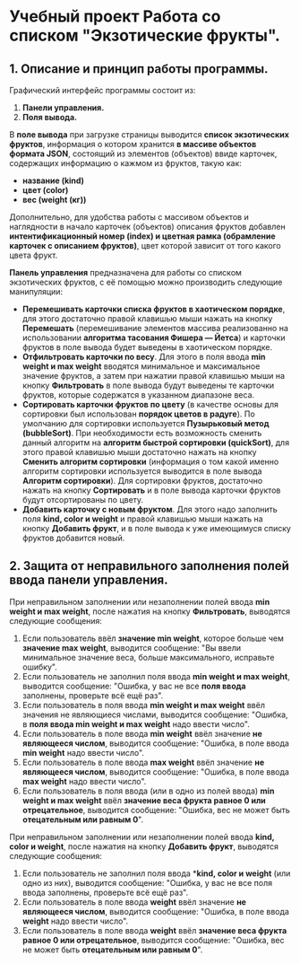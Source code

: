 # Учебный проект Работа со списком "Экзотические фрукты".


## 1. Описание и принцип работы программы.
Графический интерфейс программы состоит из:
1. **Панели управления.**
2. **Поля вывода.**

В **поле вывода** при загрузке страницы выводится **список экзотических фруктов**, информация о котором хранится **в массиве объектов формата JSON**, состоящий из элементов (объектов) ввиде карточек, содержащих информацию о кажмом из фруктов, такую как:
- **название (kind)**
- **цвет (color)**
- **вес (weight (кг))**

Дополнительно, для удобства работы с массивом объектов и наглядности в начало карточек (объектов) описания фруктов добавлен **интентификационный номер (index) и цветная рамка (обрамление карточек с описанием фруктов)**, цвет которой зависит от того какого цвета фрукт.

**Панель управления** предназначена для работы со списком экзотических фруктов, с её помощью можно производить следующие манипуляции:

- **Перемешивать карточки списка фруктов в хаотическом порядке**, для этого достаточно правой клавишью мыши нажать на кнопку **Перемешать** (перемешивание элементов массива реализованно на использовании **алгоритма тасования Фишера — Йетса**) и карточки фруктов в поле вывода будет выведены в хаотическом порядке.
- **Отфильтровать карточки по весу**. Для этого в поля ввода **min weight и max weight** вводятся минимальное и максимальное значение фруктов, а затем при нажатии правой клавишью мыши на кнопку **Фильтровать** в поле вывода будут выведены те карточки фруктов, которые содержатся в указанном диапазоне веса.
- **Сортировать карточки фруктов по цвету** (в качестве основы для сортировки был использован **порядок цветов в радуге**). По умолчанию для сортировки используется **Пузырьковый метод (bubbleSort)**. При необходимости есть возможность сменить данный алгоритм на **алгоритм быстрой сортировки (quickSort)**, для этого правой клавишью мыши достаточно нажать на кнопку **Сменить алгоритм сортировки** (информация о том какой именно алгоритм сортировки используется выводится в поле вывода **Алгоритм сортировки**). Для сортировки фруктов, достаточно нажать на кнопку **Сортировать** и в поле вывода карточки фруктов будут отсортированы по цвету.
- **Добавить карточку с новым фруктом**. Для этого надо заполнить поля **kind, color и weight** и правой клавишью мыши нажать на кнопку **Добавить фрукт**, и в поле вывода к уже имеющимуся списку фруктов добавится новый.

## 2. Защита от неправильного заполнения полей ввода панели управления. ##
 
При неправильном заполнении или незаполнении полей ввода **min weight и max weight**, после нажатия на кнопку **Фильтровать**, выводятся следующие сообщения:
1. Если пользователь ввёл **значение min weight**, которое больше чем **значение max weight**, выводится сообщение: "Вы ввели минимальное значение веса, больше максимального, исправьте ошибку".
2. Если пользователь не заполнил поля ввода **min weight и max weight**, выводится сообщение: "Ошибка, у вас не все **поля ввода** заполнены, проверьте всё ещё раз".
3. Если пользователь в поля ввода **min weight и max weight** ввёл значения не являющиеся числами, выводится сообщение: "Ошибка, в **поля ввода min weight и max weight** надо ввести число".
4. Если пользователь в поле ввода **min weight** ввёл значение **не являющееся числом**, выводится сообщение: "Ошибка, в поле ввода **min weight** надо ввести число".
5. Если пользователь в поле ввода **max weight** ввёл значение **не являющееся числом**, выводится сообщение: "Ошибка, в поле ввода **max weight** надо ввести число".  
6. Если пользователь в поля ввода (или в одно из полей ввода) **min weight и max weight** ввёл **значение веса фрукта равное 0 или отрецательное**, выводится сообщение: "Ошибка, вес не может быть **отецательным или равным 0**". 

При неправильном заполнении или незаполнении полей ввода **kind, color и weight**, после нажатия на кнопку **Добавить фрукт**, выводятся следующие сообщения:
1. Если пользователь не заполнил поля ввода ***kind, color и weight** (или одно из них), выводится сообщение: "Ошибка, у вас не все поля ввода заполнены, проверьте всё ещё раз".
2. Если пользователь в поле ввода **weight** ввёл значение **не являющееся числом**, выводится сообщение: "Ошибка, в поле ввода **weight** надо ввести число".
3. Если пользователь в поле ввода **weight** ввёл **значение веса фрукта равное 0 или отрецательное**, выводится сообщение: "Ошибка, вес не может быть **отецательным или равным 0**". 


